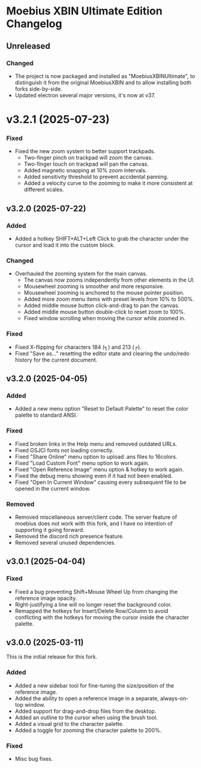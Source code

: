 # Moebius XBIN Ultimate Edition Changelog

## Unreleased

### Changed

- The project is now packaged and installed as "MoebiusXBINUltimate",
  to distinguish it from the original MoebiusXBIN and to allow
  installing both forks side-by-side.
- Updated electron several major versions, it's now at v37.

# v3.2.1 (2025-07-23)

### Fixed

- Fixed the new zoom system to better support trackpads.
    - Two-finger pinch on trackpad will zoom the canvas.
    - Two-finger touch on trackpad will pan the canvas.
    - Added magnetic snapping at 10% zoom intervals.
    - Added sensitivity threshold to prevent accidental panning.
    - Added a velocity curve to the zooming to make it more
      consistent at different scales.

## v3.2.0 (2025-07-22)

### Added

- Added a hotkey SHIFT+ALT+Left Click to grab the character under the
  cursor and load it into the custom block.

### Changed

- Overhauled the zooming system for the main canvas.
    - The canvas now zooms independently from other elements in the UI.
    - Mousewheel zooming is smoother and more responsive.
    - Mousewheel zooming is anchored to the mouse pointer position.
    - Added more zoom menu items with preset levels from 10% to 500%.
    - Added middle mouse button click-and-drag to pan the canvas.
    - Added middle mouse button double-click to reset zoom to 100%.
    - Fixed window scrolling when moving the cursor while zoomed in.

### Fixed

- Fixed X-flipping for characters 184 (╕) and 213 (╒).
- Fixed "Save as..." resetting the editor state and clearing the
  undo/redo history for the current document.

## v3.2.0 (2025-04-05)

### Added

- Added a new menu option "Reset to Default Palette" to reset the
  color palette to standard ANSI.

### Fixed

- Fixed broken links in the Help menu and removed outdated URLs.
- Fixed GSJCI fonts not loading correctly.
- Fixed "Share Online" menu option to upload .ans files to 16colors.
- Fixed "Load Custom Font" menu option to work again.
- Fixed "Open Reference Image" menu option & hotkey to work again.
- Fixed the debug menu showing even if it had not been enabled.
- Fixed "Open In Current Window" causing every subsequent file to
  be opened in the current window.

### Removed

- Removed miscellaneous server/client code. The server feature of
  moebius does not work with this fork, and I have no intention of
  supporting it going forward.
- Removed the discord rich presence feature.
- Removed several unused dependencies.

## v3.0.1 (2025-04-04)

### Fixed

- Fixed a bug preventing Shift+Mouse Wheel Up from changing the reference image
  opacity.
- Right-justifying a line will no longer reset the background color.
- Remapped the hotkeys for Insert/Delete Row/Column to avoid conflicting with
  the hotkeys for moving the cursor inside the character palette.

## v3.0.0 (2025-03-11)

This is the initial release for this fork.

### Added

- Added a new sidebar tool for fine-tuning the size/position of the reference image.
- Added the ability to open a reference image in a separate, always-on-top window.
- Added support for drag-and-drop files from the desktop.
- Added an outline to the cursor when using the brush tool.
- Added a visual grid to the character palette.
- Added a toggle for zooming the character palette to 200%.

### Fixed

- Misc bug fixes.
